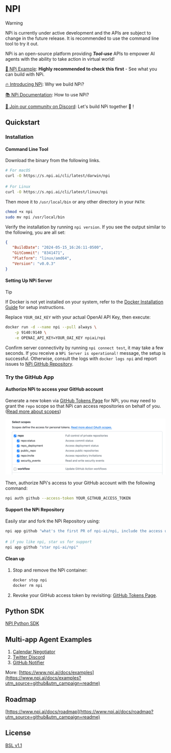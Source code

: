 # NPI

> [!WARNING]
> NPi is currently under active development and the APIs are subject to change in the future release. It is recommended
> to use the command line tool to try it out.

NPi is an open-source platform providing **_Tool-use_** APIs to empower AI agents with the ability to take action in virtual world!

[👀 NPi Example](https://www.npi.ai/docs/examples?utm_source=github&utm_campaign=readme): **Highly recommended to check this first** - See what you can build with NPi.

[🔥 Introducing NPi](https://www.npi.ai/blog/introducing-npi?utm_source=github&utm_campaign=readme): Why we build NPi?

[📚 NPi Documentation](https://www.npi.ai/docs?utm_source=github&utm_campaign=readme): How to use NPi?

[📢 Join our community on Discord](https://discord.gg/wdskUcKc): Let's build NPi together 👻 !

## Quickstart

### Installation

#### Command Line Tool

Download the binary from the following links.

```sh
# For macOS
curl -O https://s.npi.ai/cli/latest/darwin/npi

# For Linux
curl -O https://s.npi.ai/cli/latest/linux/npi

```

Then move it to `/usr/local/bin` or any other directory in your `PATH`:

```sh
chmod +x npi
sudo mv npi /usr/local/bin
```

Verify the installation by running `npi version`. If you see the output similar to the following, you are all set:

```json
{
   "BuildDate": "2024-05-15_16:26:11-0500",
   "GitCommit": "8341471",
   "Platform": "linux/amd64",
   "Version": "v0.0.3"
}
```

#### Setting Up NPi Server

> [!TIP]
> If Docker is not yet installed on your system, refer to the [Docker Installation Guide](https://docs.docker.com/get-docker/) for setup instructions.


Replace `YOUR_OAI_KEY` with your actual OpenAI API Key, then execute:

```sh
docker run -d --name npi --pull always \
    -p 9140:9140 \
    -e OPENAI_API_KEY=YOUR_OAI_KEY npiai/npi
```

Confirm server connectivity by running `npi connect test`, it may take a few seconds. If you receive a `NPi Server is operational!` message, the
setup is
successful. Otherwise, consult the logs with `docker logs npi` and report issues
to [NPi GitHub Repository](https://github.com/npi-ai/npi/issues/new).

### Try the GitHub App

#### Authorize NPi to access your GitHub account

Generate a new token via [GitHub Tokens Page](https://github.com/settings/tokens) for NPi, you may need to grant the `repo` scope so that NPi can access
repositories on behalf of you. ([Read more about scopes](https://docs.github.com/en/apps/oauth-apps/building-oauth-apps/scopes-for-oauth-apps))

![img.png](docs/assets/github-token-grant-repo.png)

Then, authorize NPi's access to your GitHub account with the following command:

```sh
npi auth github --access-token YOUR_GITHUB_ACCESS_TOKEN
```

#### Support the NPi Repository

Easily star and fork the NPi Repository using:

```sh
npi app github "what's the first PR of npi-ai/npi, include the access url, and output with json format"

# if you like npi, star us for support
npi app github "star npi-ai/npi"
```

#### Clean up

1. Stop and remove the NPi container:
    ```sh
    docker stop npi
    docker rm npi
    ```
2. Revoke your GitHub access token by revisiting: [GitHub Tokens Page](https://github.com/settings/tokens).

## Python SDK

[NPI Python SDK](https://github.com/npi-ai/client-python)

## Multi-app Agent Examples

1. [Calendar Negotiator](examples/calendar_negotiator/main.py)
2. [Twitter Discord](examples/twitter_discord/main.py)
3. [GitHub Notifier](examples/github_notifier/main.py)

More: [https://www.npi.ai/docs/examples](https://www.npi.ai/docs/examples?utm_source=github&utm_campaign=readme)

## Roadmap

[https://www.npi.ai/docs/roadmap](https://www.npi.ai/docs/roadmap?utm_source=github&utm_campaign=readme)

## License

[BSL v1.1](LICENSE)
